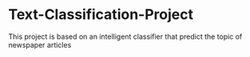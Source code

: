 # Text-Classification-Project
This project is based on an intelligent classifier that predict the topic of newspaper articles
